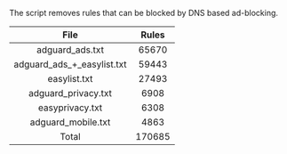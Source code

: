 The script removes rules that can be blocked by DNS based ad-blocking.


| File | Rules |
|:----:|:-----:|
| adguard_ads.txt | 65670 |
| adguard_ads_+_easylist.txt | 59443 |
| easylist.txt | 27493 |
| adguard_privacy.txt | 6908 |
| easyprivacy.txt | 6308 |
| adguard_mobile.txt | 4863 |
| Total | 170685 |